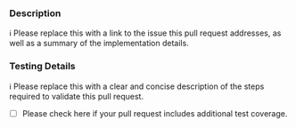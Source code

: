 ### Description

ℹ Please replace this with a link to the issue this pull request addresses, as well as a summary of the implementation details.

### Testing Details

ℹ Please replace this with a clear and concise description of the steps required to validate this pull request.

- [ ] Please check here if your pull request includes additional test coverage.
